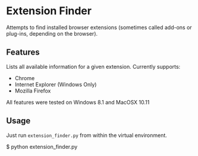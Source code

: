# Extension Finder

Attempts to find installed browser extensions (sometimes called add-ons or plug-ins, depending on the browser).

## Features
Lists all available information for a given extension. Currently supports:

* Chrome
* Internet Explorer (Windows Only)
* Mozilla Firefox

All features were tested on Windows 8.1 and MacOSX 10.11


## Usage

Just run `extension_finder.py` from within the virtual environment.


$ python extension_finder.py

